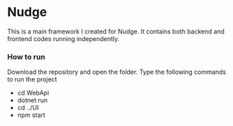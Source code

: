 # Nudge
This is a main framework I created for Nudge. It contains both backend and frontend codes running independently.
### How to run
Download the repository and open the folder. Type the following commands to run the project
- cd WebApi
- dotnet run
- cd ../UI
- npm start
